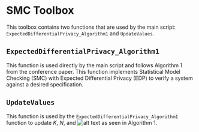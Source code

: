 # SMC Toolbox
This toolbox contains two functions that are used by the main script: `ExpectedDifferentialPrivacy_Algorithm1` and `UpdateValues`.

## `ExpectedDifferentialPrivacy_Algorithm1`
This function is used directly by the main script and follows Algorithm 1 from the conference paper. This function implements Statistical Model Checking (SMC) with Expected Differential Privacy (EDP) to verify a system against a desired specification.

## `UpdateValues`
This function is used by the `ExpectedDifferentialPrivacy_Algorithm1` function to update *K*, *N*, and ![alt text](https://latex.codecogs.com/svg.image?\Lambda) as seen in Algorithm 1.
